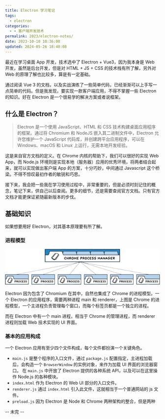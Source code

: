 ```yaml
---
title: Electron 学习笔记
tags:
  - electron
categories:
  - - 客户端开发技术
permalink: 2023/electron-notes/
date: 2023-10-10 10:36:00
updated: 2024-05-26 18:40:08
---
```

最近在学习桌面 App 开发，技术选中了 Electron + Vue3，因为我本身是 Web 开发，虽然是后台开发，但是对 HTML + JS + CSS 的技术栈有所了解，另外对 Web 的原理了解也比较多，算是有一定基础。

通过阅读 Vue 3 的文档，以及实战演练了一些简单代码，已经渐渐可以上手写一点简单的代码。但是我发现，要实现一款客户端应用，不得不掌握一些 Electron 的知识。好在 Electron 是一个很易学的解决方案或者说框架。

<!--more-->

## 什么是 Electron？

> Electron 是一个使用 JavaScript、HTML 和 CSS 技术构建桌面应用程序的框架。通过将 Chromium 和 NodeJS 嵌入其二进制文件中，Electron 允许您维护一个 JavaScript 代码库，并创建跨平台应用程序，可以在 Windows、macOS 和 Linux 上运行，无需本地开发经验。

这是来自官方文档的定义。在 Chrome 内核的帮助下，我们可以很好的实现 Web App，而 Node.js 环境则是实现本地（服务器）应用的优秀环境，将两者结合起来，就可以实现做出客户端 App 的方案，十分巧妙，中间通过 Javascript 这个桥梁。不得不惊叹最初作者的敏锐和巧思。

接下来，我会把一些我在学习使用过程中，非常重要的，但是必须时刻记住的概念，笔记下来，供自己以后查阅。更多的细节，还是需要查阅官方文档。只有官方文档才能更保证紧随最新版本的步伐。

## 基础知识

如果想要用好 Electron，对其基本原理要有所了解。

### 进程模型

![](../../images/2023/10/process-model-of-chrome.png)

Electron 因为包含了 Chromium 在其中，自然也集成了 Chrome 的进程模型。一个 Electron 的应用程序，需要两种进程 main 和 renderer，上图是 Chrome 的进程模型，一个主进程负责管理每个窗口，而每个标签页都是一个独立的进程。

而在 Electron 中有一个 main 进程，相当于 Chrome 的管理进程，而 renderer 进程则加载 Web 技术实现的 UI 界面。

### 基本的应用构成

一个 Electron 应用有至少四个文件构成，每个文件都扮演一个关键角色。

- `main.js` 是整个程序的入口文件，通过 `package.js` 配置指定，主进程加载后，会构造一个 `BrowserWindow` 的实例对象，来作为加载 UI 界面的浏览器窗口。 在 `main.js` 中开放了 Electron 提供的各种系统 API，以及可以在这里操作 Node.js 的各种模块。
- `index.html` 作为 Electron 的 Web UI 部分的入口文件。
- `renderer.js` 通过 `index.html` 引入此文件，这就相当于一个普通网站的 js 文件。
- `preload.js` 因为 Electron 是 Node 和 Chrome 两种架构的整合，但是两种

-- 未完 --
